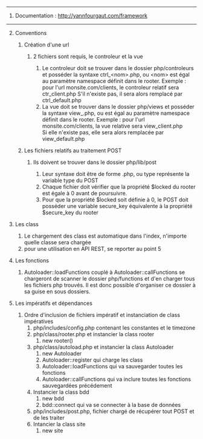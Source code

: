 ----------------------

1. Documentation : http://yannfourgaut.com/framework

----------------------

2. Conventions

    1. Création d'une url

        1. 2 fichiers sont requis, le controleur et la vue

            1. Le controleur doit se trouver dans le dossier php/controleurs
               et posséder la syntaxe ctrl_\<nom\>.php, ou \<nom\> est égal au paramètre
               namespace définit dans le rooter.
               Exemple : pour l'url monsite.com/clients, le controleur relatif sera ctr_client.php
               S'il n'existe pas, il sera alors remplacé par ctrl_default.php
            2. La vue doit se trouver dans le dossier php/views
               et posséder la syntaxe view_<nom>.php, ou <nom> est égal au paramètre
               namespace définit dans le rooter.
               Exemple : pour l'url monsite.com/clients, la vue relative sera view_client.php   
               Si elle n'existe pas, elle sera alors remplacée par view_default.php

    2. Les fichiers relatifs au traitement POST   

        1. Ils doivent se trouver dans le dossier php/lib/post

            1. Leur syntaxe doit être de forme <type>.php, ou type représente la variable type du POST     
            2. Chaque fichier doit vérifier que la propriété $locked du rooter est égale à 0 avant de poursuivre.
            3. Pour que la propriété $locked soit définie à 0, le POST doit posséder une variable secure_key équivalente à la propriété $secure_key du rooter

3. Les class

    1. Le chargement des class est automatique dans l'index, n'importe quelle classe sera chargée
    2. pour une utilisation en API REST, se reporter au point 5

4. Les fonctions                

    1. Autoloader::loadFunctions couplé à Autoloader::callFunctions se chargeront de scanner le dossier php/functions et d'en charger tous les fichiers php trouvés. Il est donc possible d'organiser ce dossier à sa guise en sous dossiers.

5. Les impératifs et dépendances   

    1. Ordre d'inclusion de fichiers impératif et instanciation de class impératives
        1. php/includes/config.php contenant les constantes et le timezone
        2. php/class/rooter.php et instancier la class rooter
            1. new rooter(<GET>)
        3. php/class/autoload.php et instancier la class Autoloader
            1. new Autoloader
            2. Autoloader::register qui charge les class
            3. Autoloader::loadFunctions qui va sauvegarder toutes les fonctions
            4. Autoloader::callFunctions qui va inclure toutes les fonctions sauvegardées précédement
        4. Instancier la class bdd
            1. new bdd
            2. bdd::connect qui va se connecter à la base de données
        5. php/includes/post.php, fichier chargé de récupérer tout POST et de les traiter
        6. Intancier la class site
            1. new site               
